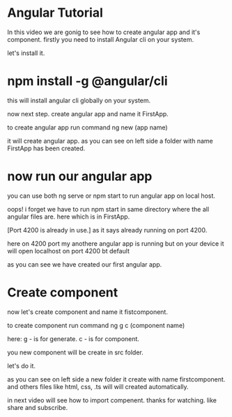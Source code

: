 # Angular Tutorial

In this video we are gonig to see 
how to create angular app and  it's component.
firstly you need to install Angular cli on your system.

let's install it.


# npm install -g @angular/cli
this will install angular cli globally on your system.

now next step.
create angular app and name it FirstApp.

to create angular app run command
ng new (app name)

it will create angular app.
as you can see on left side a folder with name FirstApp has been created.

# now run our angular app
 you can use both ng serve or npm start to run angular app on local host.

oops! i forget we have to run npm start in same directory where the all angular files are.
here which is in FirstApp.

[Port 4200 is already in use.] as it says already running on port 4200.

here on 4200 port my anothere angular app is running but on your device it will open localhost on port 4200 bt default

as you can see we have created our first angular app. 

# Create component
now let's create component and name it fistcomponent.

to create component run command
ng g c (component name)

here:
g - is for generate.
c - is for component.

you new component will be create in src folder.

let's do it.

 as you can see on left side a new folder it create with name firstcomponent.
 and others files like html, css, .ts will will created automatically.

 in next video will see how to import compenent.
 thanks for watching. 
 like share and subscribe.
